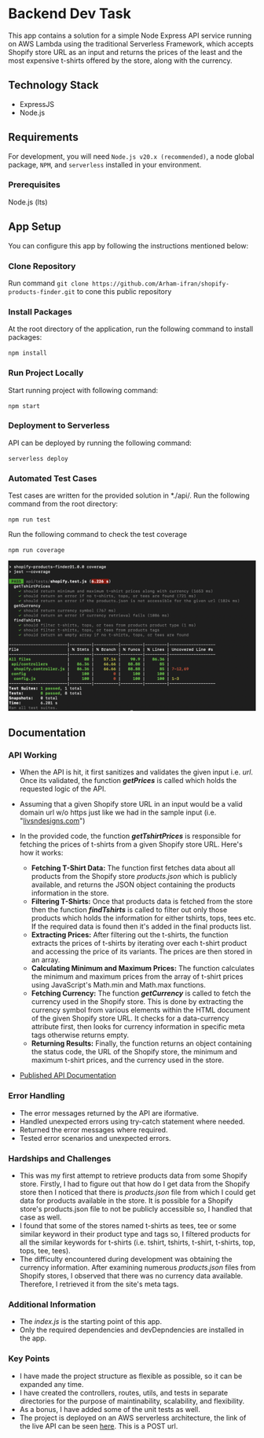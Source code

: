 # Backend Dev Task

This app contains a solution for a simple Node Express API service running on AWS Lambda using the traditional Serverless Framework, which accepts Shopify store URL as an input and returns the prices of the least and the most expensive t-shirts offered by the store, along with the currency.

## Technology Stack

- ExpressJS
- Node.js

## Requirements

For development, you will need `Node.js v20.x (recommended)`, a node global package, `NPM`, and `serverless` installed in your environment.

### Prerequisites

Node.js (lts)

## App Setup

You can configure this app by following the instructions mentioned below:

### Clone Repository

Run command `git clone https://github.com/Arham-ifran/shopify-products-finder.git` to cone this public repository

### Install Packages

At the root directory of the application, run the following command to install packages:

`npm install`

### Run Project Locally

Start running project with following command:

`npm start` 

### Deployment to Serverless

API can be deployed by running the following command:

`serverless deploy`

### Automated Test Cases

Test cases are written for the provided solution in *./api/. Run the following command from the root directory:

`npm run test`

Run the following command to check the test coverage

`npm run coverage`

![Unit Tests Coverage](./coverage/coverage.png)

## Documentation

### API Working

- When the API is hit, it first sanitizes and validates the given input i.e. *url*. Once its validated, the function ***getPrices*** is called which holds the requested logic of the API.

- Assuming that a given Shopify store URL in an input would be a valid domain url w/o https just like we had in the sample input (i.e. "[livsndesigns.com](https://livsndesigns.com)") 

- In the provided code, the function ***getTshirtPrices*** is responsible for fetching the prices of t-shirts from a given Shopify store URL. Here's how it works:

    - **Fetching T-Shirt Data:** The function first fetches data about all products from the Shopify store *products.json* which is publicly available, and returns the JSON object containing the products information in the store.  
    - **Filtering T-Shirts:** Once that products data is fetched from the store then the function ***findTshirts*** is called to filter out only those products which holds the information for either tshirts, tops, tees etc. If the required data is found then it's added in the final products list.
    - **Extracting Prices:** After filtering out the t-shirts, the function extracts the prices of t-shirts by iterating over each t-shirt product and accessing the price of its variants. The prices are then stored in an array.
    - **Calculating Minimum and Maximum Prices:** The function calculates the minimum and maximum prices from the array of t-shirt prices using JavaScript's Math.min and Math.max functions.
    - **Fetching Currency:** The function ***getCurrency*** is called to fetch the currency used in the Shopify store. This is done by extracting the currency symbol from various elements within the HTML document of the given Shopify store URL. It checks for a data-currency attribute first, then looks for currency information in specific meta tags otherwise returns empty.
    - **Returning Results:** Finally, the function returns an object containing the status code, the URL of the Shopify store, the minimum and maximum t-shirt prices, and the currency used in the store.

- [Published API Documentation](https://documenter.getpostman.com/view/5864777/2sA2xh1Xwb)

### Error Handling

- The error messages returned by the API are iformative. 
- Handled unexpected errors using try-catch statement where needed.
- Returned the error messages where required.
- Tested error scenarios and unexpected errors.

### Hardships and Challenges

- This was my first attempt to retrieve products data from some Shopify store. Firstly, I had to figure out that how do I get data from the Shopify store then I noticed that there is *products.json* file from which I could get data for products available in the store. It is possible for a Shopify store's products.json file to not be publicly accessible so, I handled that case as well.
- I found that some of the stores named t-shirts as tees, tee or some similar keyword in their product type and tags so, I filtered products for all the similar keywords for t-shirts (i.e. tshirt, tshirts, t-shirt, t-shirts, top, tops, tee, tees).
- The difficulty encountered during development was obtaining the currency information. After examining numerous *products.json* files from Shopify stores, I observed that there was no currency data available. Therefore, I retrieved it from the site's meta tags.

### Additional Information

- The *index.js* is the starting point of this app.
- Only the required dependencies and devDepndencies are installed in the app.  

### Key Points

- I have made the project structure as flexible as possible, so it can be expanded any time.
- I have created the controllers, routes, utils, and tests in separate directories for the purpose of maintinability, scalability, and flexibility.
- As a bonus, I have added some of the unit tests as well.
- The project is deployed on an AWS serverless architecture, the link of the live API can be seen [here](https://po3ojquiye.execute-api.us-east-1.amazonaws.com/v1/shopify/t-shirt-prices). This is a POST url.